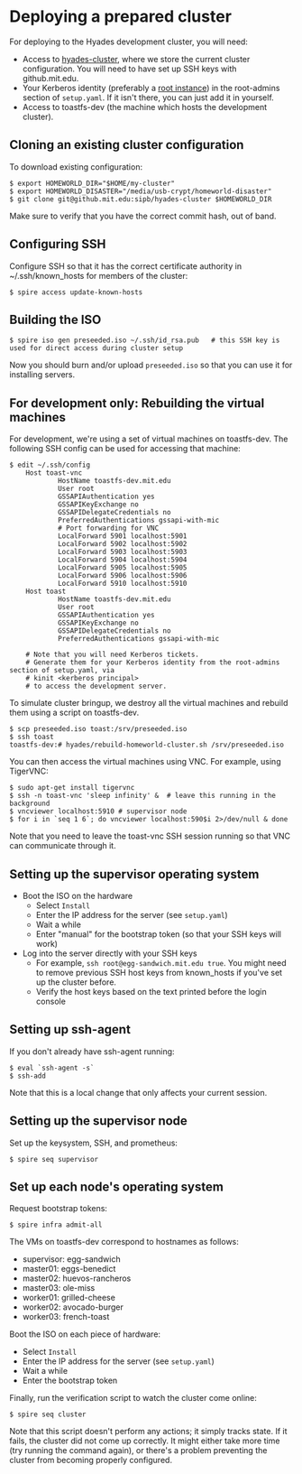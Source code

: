 # Deploying a prepared cluster

For deploying to the Hyades development cluster, you will need:

- Access to [hyades-cluster](https://github.mit.edu/sipb/hyades-cluster),
  where we store the current cluster configuration.
  You will need to have set up SSH keys with github.mit.edu.
- Your Kerberos identity (preferably a [root instance](https://sipb.mit.edu/doc/root-instance/)) in the root-admins section of ``setup.yaml``.
  If it isn't there, you can just add it in yourself.
- Access to toastfs-dev (the machine which hosts the development cluster).

## Cloning an existing cluster configuration

To download existing configuration:

    $ export HOMEWORLD_DIR="$HOME/my-cluster"
    $ export HOMEWORLD_DISASTER="/media/usb-crypt/homeworld-disaster"
    $ git clone git@github.mit.edu:sipb/hyades-cluster $HOMEWORLD_DIR

Make sure to verify that you have the correct commit hash, out of band.

## Configuring SSH

Configure SSH so that it has the correct certificate authority in ~/.ssh/known_hosts for members of the cluster:

    $ spire access update-known-hosts

## Building the ISO

    $ spire iso gen preseeded.iso ~/.ssh/id_rsa.pub   # this SSH key is used for direct access during cluster setup

Now you should burn and/or upload `preseeded.iso`
so that you can use it for installing servers.

## For development only: Rebuilding the virtual machines

For development, we're using a set of virtual machines on toastfs-dev.
The following SSH config can be used for accessing that machine:

    $ edit ~/.ssh/config
        Host toast-vnc
                HostName toastfs-dev.mit.edu
                User root
                GSSAPIAuthentication yes
                GSSAPIKeyExchange no
                GSSAPIDelegateCredentials no
                PreferredAuthentications gssapi-with-mic
                # Port forwarding for VNC
                LocalForward 5901 localhost:5901
                LocalForward 5902 localhost:5902
                LocalForward 5903 localhost:5903
                LocalForward 5904 localhost:5904
                LocalForward 5905 localhost:5905
                LocalForward 5906 localhost:5906
                LocalForward 5910 localhost:5910
        Host toast
                HostName toastfs-dev.mit.edu
                User root
                GSSAPIAuthentication yes
                GSSAPIKeyExchange no
                GSSAPIDelegateCredentials no
                PreferredAuthentications gssapi-with-mic

        # Note that you will need Kerberos tickets.
        # Generate them for your Kerberos identity from the root-admins section of setup.yaml, via
        # kinit <kerberos principal>
        # to access the development server.

To simulate cluster bringup, we destroy all the virtual machines and rebuild them using a script on toastfs-dev.

    $ scp preseeded.iso toast:/srv/preseeded.iso
    $ ssh toast
    toastfs-dev:# hyades/rebuild-homeworld-cluster.sh /srv/preseeded.iso

You can then access the virtual machines using VNC.
For example, using TigerVNC:

    $ sudo apt-get install tigervnc
    $ ssh -n toast-vnc 'sleep infinity' &  # leave this running in the background
    $ vncviewer localhost:5910 # supervisor node
    $ for i in `seq 1 6`; do vncviewer localhost:590$i 2>/dev/null & done

Note that you need to leave the toast-vnc SSH session running
so that VNC can communicate through it.

## Setting up the supervisor operating system

- Boot the ISO on the hardware
  - Select `Install`
  - Enter the IP address for the server (see `setup.yaml`)
  - Wait a while
  - Enter "manual" for the bootstrap token (so that your SSH keys will work)
- Log into the server directly with your SSH keys
  - For example, ``ssh root@egg-sandwich.mit.edu true``.
    You might need to remove previous SSH host keys from known_hosts
    if you've set up the cluster before.
  - Verify the host keys based on the text printed before the login console

## Setting up ssh-agent

If you don't already have ssh-agent running:

    $ eval `ssh-agent -s`
    $ ssh-add

Note that this is a local change that only affects your current session.

## Setting up the supervisor node

Set up the keysystem, SSH, and prometheus:

    $ spire seq supervisor

## Set up each node's operating system

Request bootstrap tokens:

    $ spire infra admit-all

The VMs on toastfs-dev correspond to hostnames as follows:

- supervisor: egg-sandwich
- master01: eggs-benedict
- master02: huevos-rancheros
- master03: ole-miss
- worker01: grilled-cheese
- worker02: avocado-burger
- worker03: french-toast

Boot the ISO on each piece of hardware:

   - Select `Install`
   - Enter the IP address for the server (see `setup.yaml`)
   - Wait a while
   - Enter the bootstrap token

Finally, run the verification script to watch the cluster come online:

    $ spire seq cluster

Note that this script doesn't perform any actions; it simply tracks state.
If it fails, the cluster did not come up correctly.
It might either take more time (try running the command again),
or there's a problem preventing the cluster from becoming properly configured.
